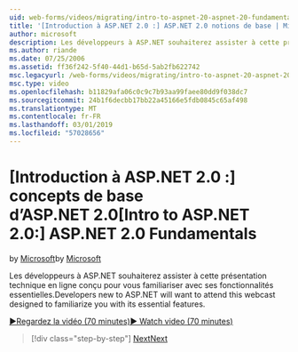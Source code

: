 ```yaml
---
uid: web-forms/videos/migrating/intro-to-aspnet-20-aspnet-20-fundamentals
title: '[Introduction à ASP.NET 2.0 :] ASP.NET 2.0 notions de base | Microsoft Docs'
author: microsoft
description: Les développeurs à ASP.NET souhaiterez assister à cette présentation technique en ligne conçu pour vous familiariser avec ses fonctionnalités essentielles.
ms.author: riande
ms.date: 07/25/2006
ms.assetid: ff36f242-5f40-44d1-b65d-5ab2fb622742
msc.legacyurl: /web-forms/videos/migrating/intro-to-aspnet-20-aspnet-20-fundamentals
msc.type: video
ms.openlocfilehash: b11829afa06c0c9c7b93aa99faee80dd9f038dc7
ms.sourcegitcommit: 24b1f6decbb17bb22a45166e5fdb0845c65af498
ms.translationtype: MT
ms.contentlocale: fr-FR
ms.lasthandoff: 03/01/2019
ms.locfileid: "57028656"
---
```

<a name="intro-to-aspnet-20-aspnet-20-fundamentals"></a><span data-ttu-id="46db0-103">[Introduction à ASP.NET 2.0 :] concepts de base d’ASP.NET 2.0</span><span class="sxs-lookup"><span data-stu-id="46db0-103">[Intro to ASP.NET 2.0:] ASP.NET 2.0 Fundamentals</span></span>
====================
<span data-ttu-id="46db0-104">by [Microsoft](https://github.com/microsoft)</span><span class="sxs-lookup"><span data-stu-id="46db0-104">by [Microsoft](https://github.com/microsoft)</span></span>

<span data-ttu-id="46db0-105">Les développeurs à ASP.NET souhaiterez assister à cette présentation technique en ligne conçu pour vous familiariser avec ses fonctionnalités essentielles.</span><span class="sxs-lookup"><span data-stu-id="46db0-105">Developers new to ASP.NET will want to attend this webcast designed to familiarize you with its essential features.</span></span>

[<span data-ttu-id="46db0-106">&#9654;Regardez la vidéo (70 minutes)</span><span class="sxs-lookup"><span data-stu-id="46db0-106">&#9654; Watch video (70 minutes)</span></span>](https://channel9.msdn.com/Blogs/ASP-NET-Site-Videos/intro-to-aspnet-20-aspnet-20-fundamentals)

> [!div class="step-by-step"]
> [<span data-ttu-id="46db0-107">Next</span><span class="sxs-lookup"><span data-stu-id="46db0-107">Next</span></span>](intro-to-aspnet-20-user-interface-elements.md)
